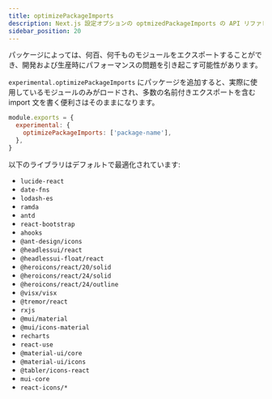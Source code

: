 ```yaml
---
title: optimizePackageImports
description: Next.js 設定オプションの optmizedPackageImports の API リファレンスです。
sidebar_position: 20
---
```


パッケージによっては、何百、何千ものモジュールをエクスポートすることができ、開発および生産時にパフォーマンスの問題を引き起こす可能性があります。

`experimental.optimizePackageImports` にパッケージを追加すると、実際に使用しているモジュールのみがロードされ、多数の名前付きエクスポートを含む import 文を書く便利さはそのままになります。

```js title="next.config.js"
module.exports = {
  experimental: {
    optimizePackageImports: ['package-name'],
  },
}
```

以下のライブラリはデフォルトで最適化されています:

- `lucide-react`
- `date-fns`
- `lodash-es`
- `ramda`
- `antd`
- `react-bootstrap`
- `ahooks`
- `@ant-design/icons`
- `@headlessui/react`
- `@headlessui-float/react`
- `@heroicons/react/20/solid`
- `@heroicons/react/24/solid`
- `@heroicons/react/24/outline`
- `@visx/visx`
- `@tremor/react`
- `rxjs`
- `@mui/material`
- `@mui/icons-material`
- `recharts`
- `react-use`
- `@material-ui/core`
- `@material-ui/icons`
- `@tabler/icons-react`
- `mui-core`
- `react-icons/*`
